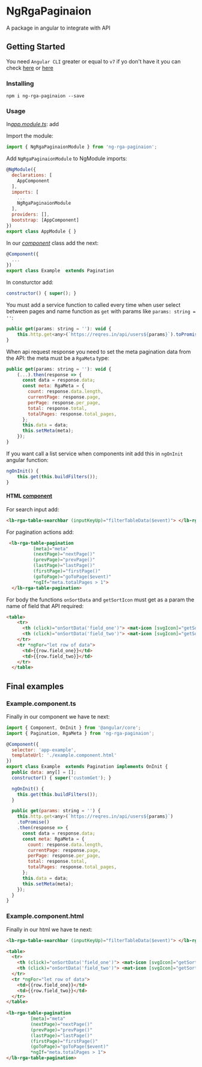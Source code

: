 # NgRgaPaginaion

A package in angular to integrate with API
 
## Getting Started

You need `Angular CLI` greater or equal to `v7`
if yo don't have it you can check [here](https://angular.io/cli/update) or [here](https://update.angular.io/)

### Installing

```
npm i ng-rga-paginaion --save
```

### Usage

In[*app.module.ts*](https://gthub.com/rulorules99/ng-rga-paginaion/blob/master/projects/ng-paginaion/src/app/app.module.ts): add

Import the module:
```javascript
import { NgRgaPaginaionModule } from 'ng-rga-paginaion';
```
Add `NgRgaPaginaionModule` to NgModule imports:
```javascript
@NgModule({
  declarations: [
    AppComponent
  ],
  imports: [
    ...
    NgRgaPaginaionModule
  ],
  providers: [],
  bootstrap: [AppComponent]
})
export class AppModule { }
```
In our [*component*](https://github.com/rulorules99/ng-rga-paginaion/blob/master/projects/ng-paginaion/src/app/components-examples/ex-normal-table/ex-normal-table.component.ts) class add the next:
```javascript
@Component({
  ...
})
export class Example  extends Pagination
```
In consturctor add:
```javascript
constructor() { super(); }
```
You must add a service function to called every time when user select between pages
and name function as `get` with params like `params: string = ''`:
```javascript
public get(params: string = ''): void {
    this.http.get<any>(`https://reqres.in/api/users${params}`).toPromise().then(response);
}
```
When api request response you need to set the meta pagination data from the API:
the meta must be a `RgaMeta` type:
```javascript
public get(params: string = ''): void {
    (...).then(response => {
      const data = response.data;
      const meta: RgaMeta = {
        count: response.data.length,
        currentPage: response.page,
        perPage: response.per_page,
        total: response.total,
        totalPages: response.total_pages,
      };
      this.data = data;
      this.setMeta(meta);
    });
}
```
If you want call a list service when components init add this in `ngOnInit` angular function:
```javascript
ngOnInit() {
    this.get(this.buildFilters());
}
```

#### HTML [component](https://github.com/rulorules99/ng-rga-paginaion/blob/master/projects/ng-paginaion/src/app/components-examples/ex-normal-table/ex-normal-table.component.html)

For search input add:
```html
<lb-rga-table-searchbar (inputKeyUp)="filterTableData($event)"> </lb-rga-table-searchbar>
```

For pagination actions add:
```html
 <lb-rga-table-pagination
          [meta]="meta"
          (nextPage)="nextPage()"
          (prevPage)="prevPage()"
          (lastPage)="lastPage()"
          (firstPage)="firstPage()"
          (goToPage)="goToPage($event)"
          *ngIf="meta.totalPages > 1">
  </lb-rga-table-pagination>
```

For body the functions `onSortData` and `getSortIcon` must get as a param the name of field that API required:
```html
<table>
    <tr>
      <th (click)="onSortData('field_one')"> <mat-icon [svgIcon]="getSortIcon('field_one')"></mat-icon>Id</th>
      <th (click)="onSortData('field_two')"> <mat-icon [svgIcon]="getSortIcon('field_two')"></mat-icon>Avatar</th>
    </tr>
    <tr *ngFor="let row of data">
      <td>{{row.field_one}}</td>
      <td>{{row.field_two}}</td>
    </tr>
  </table>
```
## Final examples

### Example.component.ts
Finally in our component we have te next:

```javascript
import { Component, OnInit } from '@angular/core';
import { Pagination, RgaMeta } from 'ng-rga-paginaion';

@Component({
  selector: 'app-example',
  templateUrl: './example.component.html'
})
export class Example  extends Pagination implements OnInit {
  public data: any[] = [];
  constructor() { super('customGet'); }

  ngOnInit() {
    this.get(this.buildFilters());
  }

  public get(params: string = '') {
    this.http.get<any>(`https://reqres.in/api/users${params}`)
    .toPromise()
    .then(response => {
      const data = response.data;
      const meta: RgaMeta = {
        count: response.data.length,
        currentPage: response.page,
        perPage: response.per_page,
        total: response.total,
        totalPages: response.total_pages,
      };
      this.data = data;
      this.setMeta(meta);
    });
  }
}
```

### Example.component.html
Finally in our html we have te next:
```html
<lb-rga-table-searchbar (inputKeyUp)="filterTableData($event)"> </lb-rga-table-searchbar>

<table>
  <tr>
    <th (click)="onSortData('field_one')"> <mat-icon [svgIcon]="getSortIcon('field_one')"></mat-icon>Id</th>
    <th (click)="onSortData('field_two')"> <mat-icon [svgIcon]="getSortIcon('field_two')"></mat-icon>Avatar</th>
  </tr>
  <tr *ngFor="let row of data">
    <td>{{row.field_one}}</td>
    <td>{{row.field_two}}</td>
  </tr>
</table>
  
<lb-rga-table-pagination
         [meta]="meta"
         (nextPage)="nextPage()"
         (prevPage)="prevPage()"
         (lastPage)="lastPage()"
         (firstPage)="firstPage()"
         (goToPage)="goToPage($event)"
         *ngIf="meta.totalPages > 1">
</lb-rga-table-pagination>
```